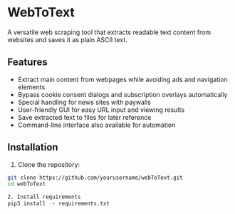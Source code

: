 # WebToText

A versatile web scraping tool that extracts readable text content from websites and saves it as plain ASCII text.

## Features

- Extract main content from webpages while avoiding ads and navigation elements
- Bypass cookie consent dialogs and subscription overlays automatically
- Special handling for news sites with paywalls
- User-friendly GUI for easy URL input and viewing results
- Save extracted text to files for later reference
- Command-line interface also available for automation

## Installation

1. Clone the repository:
```bash
git clone https://github.com/yourusername/webToText.git
cd webToText

2. Install requirements
pip3 install -r requirements.txt
